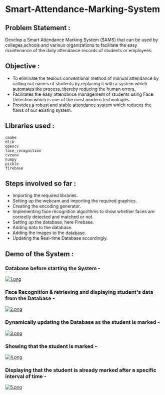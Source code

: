 # Smart-Attendance-Marking-System

## Problem Statement :

Develop a Smart Attendance Marking System (SAMS) that can be used by colleges,schools and various organizations to facilitate the easy maintenance of the daily attendance records of students or employees.

## Objective :

* To eliminate the tedious conventional method of manual attendance by calling out names of students by replacing it with a system which automates the process, thereby reducing the human errors.
* Facilitates the easy attendance management of students using Face Detection which is one of the most modern technologies.
* Provides a robust and stable attendance system which reduces the flaws of our existing system.

## Libraries used :

```
cmake
dlib
opencv
face_recognition
cvzone
numpy
pickle
firebase
```

## Steps involved so far :

* Importing the required libraries.
* Setting up the webcam and importing the required graphics.
* Creating the encoding generator.
* Implementing face recognition algorithms to show whether faces are correctly detected and matched or not.
* Setting up the database, here Firebase.
* Adding data to the database.
* Adding the images to the database.
* Updating the Real-time Database accordingly.

## Demo of the System :

### Database before starting the System -

[![1.png](https://i.postimg.cc/sX8dJXdq/1.png)](https://postimg.cc/G8k5Lbpx)

### Face Recognition & retrieving and displaying student's data from the Database -

[![2.png](https://i.postimg.cc/X7shKqf8/2.png)](https://postimg.cc/fJ0BDwgt)

### Dynamically updating the Database as the student is marked -

[![3.png](https://i.postimg.cc/JzJNrdzk/3.png)](https://postimg.cc/mPLzVjML)

### Showing that the student is marked -

[![4.png](https://i.postimg.cc/Sst27WK4/4.png)](https://postimg.cc/TLg3T5mN)

### Displaying that the student is already marked after a specific interval of time -

[![5.png](https://i.postimg.cc/J724Tr51/5.png)](https://postimg.cc/MX1SH8L4)

